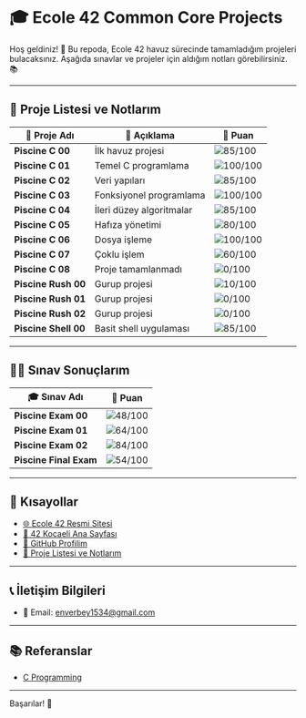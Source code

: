 # 🎓 **Ecole 42 Common Core Projects** 

Hoş geldiniz! 👋 Bu repoda, Ecole 42 havuz sürecinde tamamladığım projeleri bulacaksınız. Aşağıda sınavlar ve projeler için aldığım notları görebilirsiniz. 📚

---

## 📂 **Proje Listesi ve Notlarım**

| 📝 **Proje Adı**               | 📖 **Açıklama**                         | 🌟 **Puan** |
| ------------------------------ | --------------------------------------- | ----------- |
| **Piscine C 00**            | İlk havuz projesi                       | ![85/100](https://img.shields.io/badge/-85%2F100-brightgreen) |
| **Piscine C 01**            | Temel C programlama                     | ![100/100](https://img.shields.io/badge/-100%2F100-brightgreen) |
| **Piscine C 02**            | Veri yapıları                          | ![85/100](https://img.shields.io/badge/-85%2F100-brightgreen) |
| **Piscine C 03**            | Fonksiyonel programlama                 | ![100/100](https://img.shields.io/badge/-100%2F100-brightgreen) |
| **Piscine C 04**            | İleri düzey algoritmalar                | ![85/100](https://img.shields.io/badge/-85%2F100-brightgreen) |
| **Piscine C 05**            | Hafıza yönetimi                         | ![80/100](https://img.shields.io/badge/-80%2F100-brightgreen) |
| **Piscine C 06**            | Dosya işleme                           | ![100/100](https://img.shields.io/badge/-100%2F100-brightgreen) |
| **Piscine C 07**            | Çoklu işlem                            | ![60/100](https://img.shields.io/badge/-60%2F100-red) |
| **Piscine C 08**            | Proje tamamlanmadı                     | ![0/100](https://img.shields.io/badge/-0%2F100-red) |
| **Piscine Rush 00**         | Gurup projesi                          | ![10/100](https://img.shields.io/badge/-10%2F100-red) |
| **Piscine Rush 01**         | Gurup projesi                          | ![0/100](https://img.shields.io/badge/-0%2F100-red) |
| **Piscine Rush 02**         | Gurup projesi                          | ![0/100](https://img.shields.io/badge/-0%2F100-red) |
| **Piscine Shell 00**        | Basit shell uygulaması                 | ![85/100](https://img.shields.io/badge/-85%2F100-brightgreen) |

---

## 🧑‍💻 **Sınav Sonuçlarım**

| 🎓 **Sınav Adı**               | 🌟 **Puan** |
| ------------------------------ | ----------- |
| **Piscine Exam 00**         | ![48/100](https://img.shields.io/badge/-48%2F100-red) |
| **Piscine Exam 01**         | ![64/100](https://img.shields.io/badge/-64%2F100-orange) |
| **Piscine Exam 02**         | ![84/100](https://img.shields.io/badge/-84%2F100-brightgreen) |
| **Piscine Final Exam**      | ![54/100](https://img.shields.io/badge/-54%2F100-red) |

---

## 🔗 **Kısayollar**

- [🌐 Ecole 42 Resmi Sitesi](https://42.fr/en/homepage/)
- [🏫 42 Kocaeli Ana Sayfası](https://42kocaeli.com.tr)
- [👤 GitHub Profilim](https://github.com/enverbey)
- [📑 Proje Listesi ve Notlarım](#-proje-listesi-ve-notlarım)

---

## 📞 **İletişim Bilgileri**

- 📧 Email: [enverbey1534@gmail.com](mailto:enverbey1534@gmail.com)

---

## 📚 **Referanslar**

- [C Programming](https://www.cprogramming.com)

---
Başarılar! 🚀
